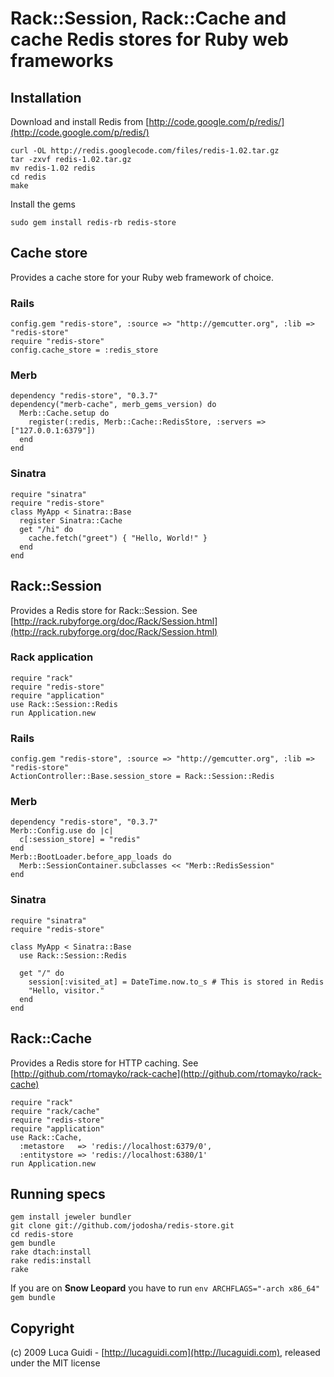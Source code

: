 # Rack::Session, Rack::Cache and cache Redis stores for Ruby web frameworks

## Installation

Download and install Redis from [http://code.google.com/p/redis/](http://code.google.com/p/redis/)

    curl -OL http://redis.googlecode.com/files/redis-1.02.tar.gz
    tar -zxvf redis-1.02.tar.gz
    mv redis-1.02 redis
    cd redis
    make

Install the gems

    sudo gem install redis-rb redis-store

## Cache store

Provides a cache store for your Ruby web framework of choice.

### Rails

    config.gem "redis-store", :source => "http://gemcutter.org", :lib => "redis-store"
    require "redis-store"
    config.cache_store = :redis_store

### Merb

    dependency "redis-store", "0.3.7"
    dependency("merb-cache", merb_gems_version) do
      Merb::Cache.setup do
        register(:redis, Merb::Cache::RedisStore, :servers => ["127.0.0.1:6379"])
      end
    end

### Sinatra

    require "sinatra"
    require "redis-store"
    class MyApp < Sinatra::Base
      register Sinatra::Cache
      get "/hi" do
        cache.fetch("greet") { "Hello, World!" }
      end
    end

## Rack::Session

Provides a Redis store for Rack::Session. See [http://rack.rubyforge.org/doc/Rack/Session.html](http://rack.rubyforge.org/doc/Rack/Session.html)

### Rack application

    require "rack"
    require "redis-store"
    require "application"
    use Rack::Session::Redis
    run Application.new

### Rails

    config.gem "redis-store", :source => "http://gemcutter.org", :lib => "redis-store"
    ActionController::Base.session_store = Rack::Session::Redis

### Merb

    dependency "redis-store", "0.3.7"
    Merb::Config.use do |c|
      c[:session_store] = "redis"
    end
    Merb::BootLoader.before_app_loads do
      Merb::SessionContainer.subclasses << "Merb::RedisSession"
    end

### Sinatra

    require "sinatra"
    require "redis-store"

    class MyApp < Sinatra::Base
      use Rack::Session::Redis

      get "/" do
        session[:visited_at] = DateTime.now.to_s # This is stored in Redis
        "Hello, visitor."
      end
    end

## Rack::Cache

Provides a Redis store for HTTP caching. See [http://github.com/rtomayko/rack-cache](http://github.com/rtomayko/rack-cache)

    require "rack"
    require "rack/cache"
    require "redis-store"
    require "application"
    use Rack::Cache,
      :metastore   => 'redis://localhost:6379/0',
      :entitystore => 'redis://localhost:6380/1'
    run Application.new

## Running specs

    gem install jeweler bundler
    git clone git://github.com/jodosha/redis-store.git
    cd redis-store
    gem bundle
    rake dtach:install
    rake redis:install
    rake

If you are on **Snow Leopard** you have to run `env ARCHFLAGS="-arch x86_64" gem bundle`

## Copyright

(c) 2009 Luca Guidi - [http://lucaguidi.com](http://lucaguidi.com), released under the MIT license
